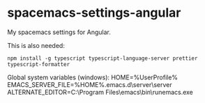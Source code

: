 # spacemacs-settings-angular

My spacemacs settings for Angular.

This is also needed:

```
npm install -g typescript typescript-language-server prettier typescript-formatter
```

Global system variables (windows):
HOME=%UserProfile%
EMACS_SERVER_FILE=%HOME%\.emacs.d\server\server
ALTERNATE_EDITOR=C:\Program Files\emacs\bin\runemacs.exe

